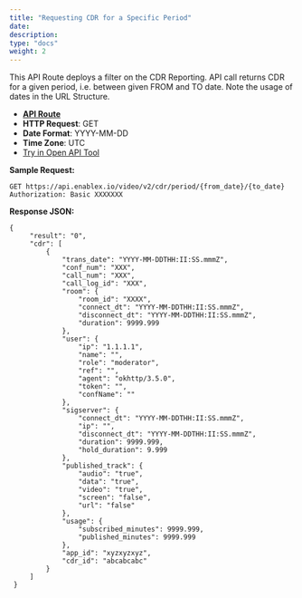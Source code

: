 ```yaml
---
title: "Requesting CDR for a Specific Period"
date: 
description:
type: "docs"
weight: 2
---
```

This API Route deploys a filter on the CDR Reporting. API call returns CDR for a given period, i.e. between given FROM and TO date. Note the usage of dates in the URL Structure.
- [**API Route**](https://api.enablex.io/video/v2/cdr/period/{from_date}/{to_date}) 
- **HTTP Request**: GET
- **Date Format**: YYYY-MM-DD
- **Time Zone**: UTC
- [Try in Open API Tool](https://openapi.enablex.io/video/v2/api-docs/#/CDR/getPeriodCDR)

**Sample Request:**
```
GET https://api.enablex.io/video/v2/cdr/period/{from_date}/{to_date}  
Authorization: Basic XXXXXXX
```
**Response JSON:**
```
{
     "result": "0",
     "cdr": [
         {
             "trans_date": "YYYY-MM-DDTHH:II:SS.mmmZ",
             "conf_num": "XXX",
             "call_num": "XXX",
             "call_log_id": "XXX",
             "room": {
                 "room_id": "XXXX",
                 "connect_dt": "YYYY-MM-DDTHH:II:SS.mmmZ",
                 "disconnect_dt": "YYYY-MM-DDTHH:II:SS.mmmZ",
                 "duration": 9999.999
             },
             "user": {
                 "ip": "1.1.1.1",
                 "name": "",
                 "role": "moderator",
                 "ref": "",
                 "agent": "okhttp/3.5.0",
                 "token": "",
                 "confName": ""
             },
             "sigserver": {
                 "connect_dt": "YYYY-MM-DDTHH:II:SS.mmmZ",
                 "ip": "",
                 "disconnect_dt": "YYYY-MM-DDTHH:II:SS.mmmZ",
                 "duration": 9999.999,
                 "hold_duration": 9.999
             },
             "published_track": {
                 "audio": "true",
                 "data": "true",
                 "video": "true",
                 "screen": "false",
                 "url": "false"
             },
             "usage": {
                 "subscribed_minutes": 9999.999,
                 "published_minutes": 9999.999
             },
             "app_id": "xyzxyzxyz",
             "cdr_id": "abcabcabc"
         }
     ]
 }
 ```

